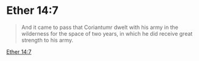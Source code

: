 # Ether 14:7

> And it came to pass that Coriantumr dwelt with his army in the wilderness for the space of two years, in which he did receive great strength to his army.

[Ether 14:7](https://www.churchofjesuschrist.org/study/scriptures/bofm/ether/14?lang=eng&id=p7#p7)



